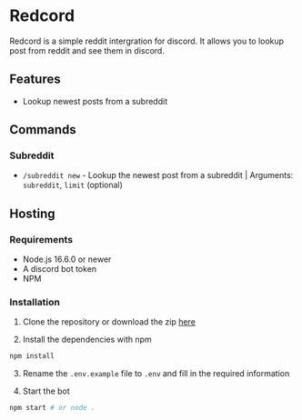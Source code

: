 # Redcord

Redcord is a simple reddit intergration for discord. It allows you to lookup post from reddit and see them in discord.

## Features
* Lookup newest posts from a subreddit

## Commands
### Subreddit
* `/subreddit new` - Lookup the newest post from a subreddit | Arguments: `subreddit`, `limit` (optional)

## Hosting
### Requirements
* Node.js 16.6.0 or newer
* A discord bot token
* NPM

### Installation
1. Clone the repository or download the zip [here](https://github.com/NotPiny/Redcord/archive/refs/heads/main.zip)

2. Install the dependencies with npm
```bash
npm install
```

3. Rename the `.env.example` file to `.env` and fill in the required information

4. Start the bot
```bash
npm start # or node .
```